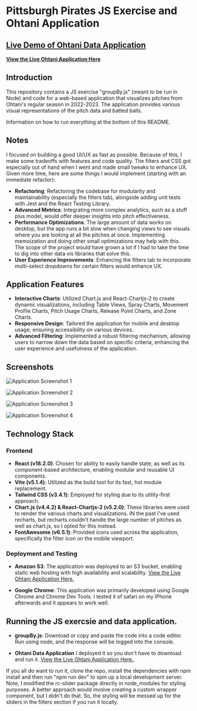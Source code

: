 # Pittsburgh Pirates JS Exercise and Ohtani Application

## [Live Demo of Ohtani Data Application](http://pirates-data-vis.s3-website-us-east-1.amazonaws.com/)

[**View the Live Ohtani Application Here**](http://pirates-data-vis.s3-website-us-east-1.amazonaws.com/)

## Introduction

This repository contains a JS exercise "groupBy.js" (meant to be run in Node) and code for a web-based application that visualizes pitches from Ohtani's regular season in 2022-2023. The application provides various visual representations of the pitch data and batted balls.

Information on how to run everything at the bottom of this README.

## Notes

I focused on building a good UI/UX as fast as possible. Because of this, I make some tradeoffs with features and code quality. The filters and CSS got especially out of hand when I went and made small tweaks to enhance UX. Given more time, here are some things I would implement (starting with an immediate refactor):

- **Refactoring**: Refactoring the codebase for modularity and maintainability (especially the filters tab), alongside adding unit tests with Jest and the React Testing Library.
- **Advanced Metrics**: Integrating more complex analytics, such as a stuff plus model, would offer deeper insights into pitch effectiveness.
- **Performance Optimizations**: The large amount of data works on desktop, but the app runs a bit slow when changing views to see visuals where you are looking at all the pitches at once. Implementing memoization and doing other small optimizations may help with this. The scope of the project would have grown a lot if I had to take the time to dig into other data vis libraries that solve this.
- **User Experience Improvements**: Enhancing the filters tab to incorporate multi-select dropdowns for certain filters would enhance UX.

## Application Features

- **Interactive Charts**: Utilized Chart.js and React-Chartjs-2 to create dynamic visualizations, including Table Views, Spray Charts, Movement Profile Charts, Pitch Usage Charts, Release Point Charts, and Zone Charts.
- **Responsive Design**: Tailored the application for mobile and desktop usage, ensuring accessibility on various devices.
- **Advanced Filtering**: Implemented a robust filtering mechanism, allowing users to narrow down the data based on specific criteria, enhancing the user experience and usefulness of the application.

## Screenshots

![Application Screenshot 1](/public/photo1.png)

![Application Screenshot 2](/public/photo2.png)

![Application Screenshot 3](/public/photo3.png)

![Application Screenshot 4](/public/photo4.png)

## Technology Stack

### Frontend

- **React (v18.2.0)**: Chosen for ability to easily handle state, as well as its component-based architecture, enabling modular and reusable UI components.
- **Vite (v5.1.4)**: Utilized as the build tool for its fast, hot module replacement.
- **Tailwind CSS (v3.4.1)**: Employed for styling due to its utility-first approach.
- **Chart.js (v4.4.2) & React-Chartjs-2 (v5.2.0)**: These libraries were used to render the various charts and visualizations. IN the past I've used recharts, but recharts couldn't handle the large number of pitches as well as chart.js, so I opted for this instead.
- **FontAwesome (v6.5.1)**: Provided icons used across the application, specifically the filter icon on the mobile viewport.

### Deployment and Testing

- **Amazon S3**: The application was deployed to an S3 bucket, enabling static web hosting with high availability and scalability. [View the Live Ohtani Application Here.](http://pirates-data-vis.s3-website-us-east-1.amazonaws.com/)

- **Google Chrome**: This application was primarily developed using Google Chrome and Chrome Dev Tools. I tested it of safari on my IPhone afterwards and it appears to work well.

## Running the JS exercsie and data application.

- **groupBy.js**: Download or copy and paste the code into a code editor. Run using node, and the response will be logged into the console.

- **Ohtani Data Application** I deployed it so you don't have to download and run it. [View the Live Ohtani Application Here.](http://pirates-data-vis.s3-website-us-east-1.amazonaws.com/).

If you all do want to run it, clone the repo, install the dependencies with npm install and then run "npm run dev" to spin up a local development server. Note, I modified the rc-slider package directly in node_modules for styling purposes. A better approach would involve creating a custom wrapper component, but I didn't do that. So, the styling will be messed up for the sliders in the filters section if you run it locally.
